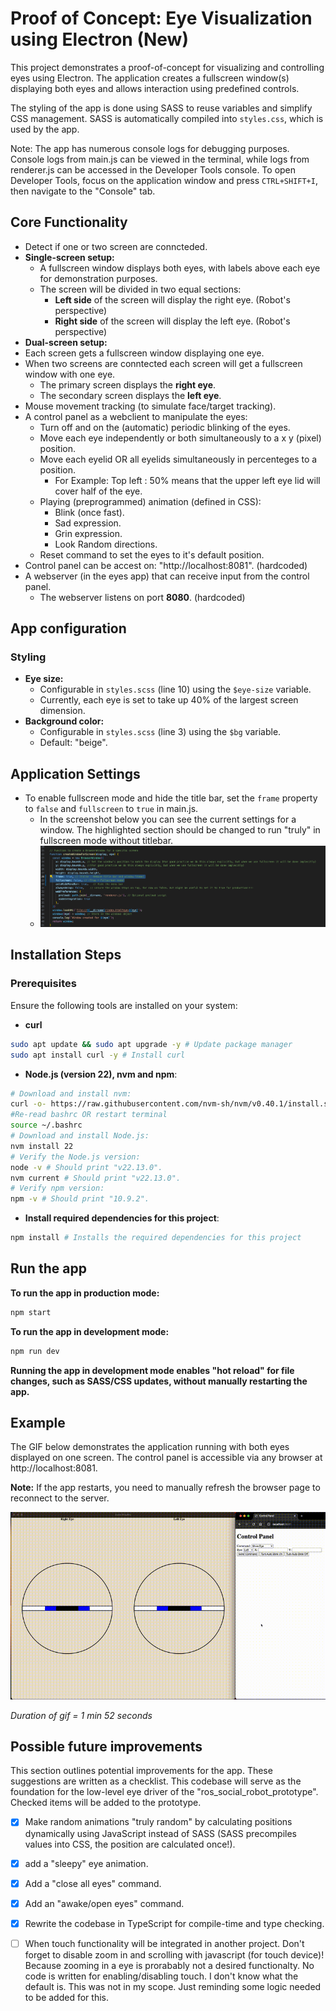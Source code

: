 # Proof of Concept: Eye Visualization using Electron (New)

This project demonstrates a proof-of-concept for visualizing and controlling eyes using Electron. The application creates a fullscreen window(s) displaying both eyes and allows interaction using predefined controls.

The styling of the app is done using SASS to reuse variables and simplify CSS management. SASS is automatically compiled into `styles.css`, which is used by the app.

Note: The app has numerous console logs for debugging purposes. Console logs from main.js can be viewed in the terminal, while logs from renderer.js can be accessed in the Developer Tools console. To open Developer Tools, focus on the application window and press `CTRL+SHIFT+I`, then navigate to the "Console" tab.

## Core Functionality
- Detect if one or two screen are conncteded.
- **Single-screen setup:**  
    - A fullscreen window displays both eyes, with labels above each eye for demonstration purposes.
    - The screen will be divided in two equal sections:
        - **Left side** of the screen will display the right eye. (Robot's perspective)
        - **Right side** of the screen will display the left eye. (Robot's perspective)
- **Dual-screen setup:**  
- Each screen gets a fullscreen window displaying one eye.
- When two screens are conntected each screen will get a fullscreen window with one eye.
    - The primary screen displays the **right eye**.
    - The secondary screen displays the **left eye**.
- Mouse movement tracking (to simulate face/target tracking).
- A control panel as a webclient to manipulate the eyes:
    - Turn off and on the (automatic) periodic blinking of the eyes.
    - Move each eye independently or both simultaneously to a x y (pixel) position.
    - Move each eyelid OR all eyelids simultaneously in percenteges to a position.
        - For Example: Top left : 50% means that the upper left eye lid will cover half of the eye.
    - Playing (preprogrammed) animation (defined in CSS):
        - Blink (once fast).
        - Sad expression.
        - Grin expression.
        - Look Random directions.
    - Reset command to set the eyes to it's default position.
 - Control panel can be accest on: "http://localhost:8081". (hardcoded)
 - A webserver (in the eyes app) that can receive input from the control panel.
    - The webserver listens on port **8080**. (hardcoded)
    

## App configuration

### Styling
- **Eye size:**
    - Configurable in `styles.scss` (line 10) using the `$eye-size` variable.
    - Currently, each eye is set to take up 40% of the largest screen dimension.
- **Background color:**
    - Configurable in `styles.scss` (line 3) using the `$bg` variable.
    - Default: "beige".

## Application Settings
- To enable fullscreen mode and hide the title bar, set the `frame` property to `false` and `fullscreen` to `true` in main.js.
    - In the screenshot below you can see the current settings for a window. The highlighted section should be changed to run "truly" in fullscreen mode without titlebar.
    - ![screen-settings](./Screen_settings.png) 

## Installation Steps

### Prerequisites

Ensure the following tools are installed on your system:

- **curl**
```bash
sudo apt update && sudo apt upgrade -y # Update package manager
sudo apt install curl -y # Install curl
```

- **Node.js (version 22), nvm and npm**:
```bash
# Download and install nvm:
curl -o- https://raw.githubusercontent.com/nvm-sh/nvm/v0.40.1/install.sh | bash
#Re-read bashrc OR restart terminal
source ~/.bashrc 
# Download and install Node.js:
nvm install 22
# Verify the Node.js version:
node -v # Should print "v22.13.0".
nvm current # Should print "v22.13.0".
# Verify npm version:
npm -v # Should print "10.9.2".
```

- **Install required dependencies for this project**:
```bash
npm install # Installs the required dependencies for this project
```


## Run the app


**To run the app in production mode:**
```bash
npm start
```

**To run the app in development mode:**
```bash
npm run dev
```
**Running the app in development mode enables "hot reload" for file changes, such as SASS/CSS updates, without manually restarting the app.**

## Example

The GIF below demonstrates the application running with both eyes displayed on one screen. The control panel is accessible via any browser at http://localhost:8081.

**Note:** If the app restarts, you need to manually refresh the browser page to reconnect to the server.

![eye-electron-new](./eye_electron_new.gif)

*Duration of gif = 1 min 52 seconds*

## Possible future improvements
This section outlines potential improvements for the app. These suggestions are written as a checklist. This codebase will serve as the foundation for the low-level eye driver of the "ros_social_robot_prototype". Checked items will be added to the prototype.

- [x] Make random animations "truly random" by calculating positions dynamically using JavaScript instead of SASS (SASS precompiles values into CSS, the position are calculated once!).

- [x] add a "sleepy" eye animation.
- [x] Add a "close all eyes" command.
- [x] Add an "awake/open eyes" command.
- [x] Rewrite the codebase in TypeScript for compile-time and type checking.

- [ ] When touch functionality will be integrated in another project. Don't forget to disable zoom in and scrolling with javascript (for touch device)! Because zooming in a eye is prorabably not a desired functionalty.
No code is written for enabling/disabling touch. I don't know what the default is. This was not in my scope. Just reminding some logic needed to be added for this.
